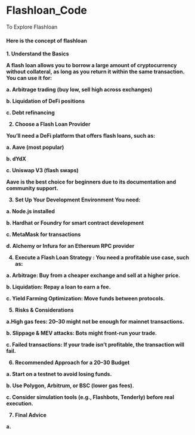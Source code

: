 # Flashloan_Code
To Explore Flashloan

<h4>Here is the concept of flashloan</h4>
<b><p>1. Understand the Basics

A flash loan allows you to borrow a large amount of cryptocurrency without collateral, as long as you return it within the same transaction. You can use it for:

a. Arbitrage trading (buy low, sell high across exchanges)

b. Liquidation of DeFi positions

c. Debt refinancing

2. Choose a Flash Loan Provider

You’ll need a DeFi platform that offers flash loans, such as:

a. Aave (most popular)

b. dYdX

c. Uniswap V3 (flash swaps)

Aave is the best choice for beginners due to its documentation and community support.

3. Set Up Your Development Environment
You need:

a. Node.js installed

b. Hardhat or Foundry for smart contract development

c. MetaMask for transactions

d. Alchemy or Infura for an Ethereum RPC provider

4. Execute a Flash Loan Strategy : You need a profitable use case, such as:

a. Arbitrage: Buy from a cheaper exchange and sell at a higher price.

b. Liquidation: Repay a loan to earn a fee.

c. Yield Farming Optimization: Move funds between protocols.

5. Risks & Considerations

a.High gas fees: $20–$30 might not be enough for mainnet transactions.

b. Slippage & MEV attacks: Bots might front-run your trade.

c. Failed transactions: If your trade isn’t profitable, the transaction will fail.

6. Recommended Approach for a $20–$30 Budget

a. Start on a testnet to avoid losing funds.

b. Use Polygon, Arbitrum, or BSC (lower gas fees).

c. Consider simulation tools (e.g., Flashbots, Tenderly) before real execution.

7. Final Advice

a. </p></b>
